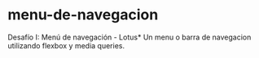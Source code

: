 # menu-de-navegacion
Desafío I: Menú de navegación - Lotus*
Un menu o barra de navegacion utilizando flexbox y media queries.
